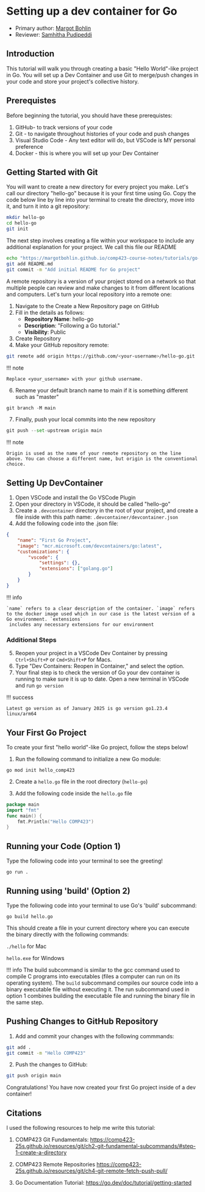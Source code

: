 # Setting up a dev container for Go
* Primary author: [Margot Bohlin](https://github.com/margotbohlin)
* Reviewer: [Samhitha Pudipeddi](https://github.com/samhipudi)

## Introduction

This tutorial will walk you through creating a basic "Hello World"-like project in Go. You will set up a Dev Container and use Git to merge/push changes in your code and store your project's collective history.

## Prerequistes

Before beginning the tutorial, you should have these prerequistes:

1. GitHub- to track versions of your code
2. Git - to navigate throughout histories of your code and push changes 
3. Visual Studio Code - Any text editor will do, but VSCode is MY personal preference
4. Docker - this is where you will set up your Dev Container

## Getting Started with Git
You will want to create a new directory for every project you make. Let's call our directory "hello-go" because it is your first time using Go.
Copy the code below line by line into your terminal to create the directory, move into it, and turn it into a git repository:
``` bash
mkdir hello-go
cd hello-go
git init
```
The next step involves creating a file within your workspace to include any additional explanation for your project. We call this file our README
``` bash
echo "https://margotbohlin.github.io/comp423-course-notes/tutorials/go-setup/" > README.md
git add README.md
git commit -m "Add initial README for Go project"
```
A remote repository is a version of your project stored on a network so that multiple people can review and make changes to it from different locations and computers. Let's turn your local repository into a remote one:

1. Navigate to the Create a New Repository page on GitHub
2. Fill in the details as follows:
    * __Repository Name__: hello-go
    * __Description__: "Following a Go tutorial."
    * __Visibility__: Public
4. Create Repository
5. Make your GitHub repository remote:
``` bash
git remote add origin https://github.com/<your-username>/hello-go.git
``` 

!!! note

    Replace <your_username> with your github username.


6. Rename your default branch name to main if it is something different such as "master"
``` py
git branch -M main
``` 
7. Finally, push your local commits into the new repository
``` py
git push --set-upstream origin main
``` 

!!! note

    Origin is used as the name of your remote repository on the line above. You can choose a different name, but origin is the conventional choice.


## Setting Up DevContainer

1. Open VSCode and install the Go VSCode Plugin
2. Open your directory in VSCode, it should be called "hello-go"
3. Create a `.devcontainer` directory in the root of your project, and create a file inside with this path name: `.devcontainer/devcontainer.json`
4. Add the following code into the .json file:
``` json
{
    "name": "First Go Project",
    "image": "mcr.microsoft.com/devcontainers/go:latest",
    "customizations": {
        "vscode": {
            "settings": {},
            "extensions": ["golang.go"]
        }
    } 
}
```
!!! info

    `name` refers to a clear description of the container. `image` refers to the docker image used which in our case is the latest version of a Go environment. `extensions`
     includes any necessary extensions for our environment
### Additional Steps

5. Reopen your project in a VSCode Dev Container by pressing `Ctrl+Shift+P` or `Cmd+Shift+P` for Macs.
6. Type "Dev Containers: Reopen in Container," and select the option.
7. Your final step is to check the version of Go your dev container is running to make sure it is up to date. Open a new terminal in VSCode and run `go version`

!!! success

    Latest go version as of January 2025 is go version go1.23.4 linux/arm64

## Your First Go Project

To create your first "hello world"-like Go project, follow the steps below!

1. Run the following command to initialize a new Go module:

`go mod init hello_comp423`

2. Create a `hello.go` file in the root directory (`hello-go`)

3. Add the following code inside the `hello.go` file

``` go
package main
import "fmt"
func main() {
    fmt.Println("Hello COMP423")
}
```
## Running your Code (Option 1)
Type the following code into your terminal to see the greeting!

` go run . `

## Running using 'build' (Option 2)
Type the following code into your terminal to use Go's 'build' subcommand:

`go build hello.go`

This should create a file in your current directory where you can execute the binary directly with the following commands:

`./hello` for Mac

`hello.exe` for Windows 

!!! info
    The build subcommand is similar to the gcc command used to compile C programs into executables (files a computer can run on its operating system). The `build` subcommand compiles our source code into a binary executable file without executing it. The run subcommand used in option 1 combines building the executable file and running the binary file in the same step.



## Pushing Changes to GitHub Repository
1. Add and commit your changes with the following commmands:
``` bash
git add .
git commit -m "Hello COMP423"
```
2. Push the changes to GitHub:
``` bash
git push origin main
```


Congratulations! You have now created your first Go project inside of a dev container!

## Citations
I used the following resources to help me write this tutorial: 

1. COMP423 Git Fundamentals: https://comp423-25s.github.io/resources/git/ch2-git-fundamental-subcommands/#step-1-create-a-directory

2. COMP423 Remote Repositories https://comp423-25s.github.io/resources/git/ch4-git-remote-fetch-push-pull/

3. Go Documentation Tutorial: https://go.dev/doc/tutorial/getting-started

